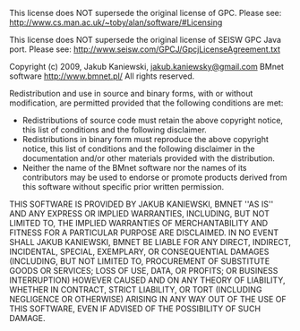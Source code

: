 This license does NOT supersede the original license of GPC.  Please see:
http://www.cs.man.ac.uk/~toby/alan/software/#Licensing

This license does NOT supersede the original license of SEISW GPC Java port.  Please see:
http://www.seisw.com/GPCJ/GpcjLicenseAgreement.txt

Copyright (c) 2009, Jakub Kaniewski, jakub.kaniewsky@gmail.com
BMnet software http://www.bmnet.pl/
All rights reserved.

Redistribution and use in source and binary forms, with or without
modification, are permitted provided that the following conditions are met:
- Redistributions of source code must retain the above copyright
notice, this list of conditions and the following disclaimer.
- Redistributions in binary form must reproduce the above copyright
notice, this list of conditions and the following disclaimer in the
documentation and/or other materials provided with the distribution.
- Neither the name of the BMnet software nor the
names of its contributors may be used to endorse or promote products
derived from this software without specific prior written permission.

THIS SOFTWARE IS PROVIDED BY JAKUB KANIEWSKI, BMNET ''AS IS'' AND ANY
EXPRESS OR IMPLIED WARRANTIES, INCLUDING, BUT NOT LIMITED TO, THE IMPLIED
WARRANTIES OF MERCHANTABILITY AND FITNESS FOR A PARTICULAR PURPOSE ARE
DISCLAIMED. IN NO EVENT SHALL JAKUB KANIEWSKI, BMNET BE LIABLE FOR ANY
DIRECT, INDIRECT, INCIDENTAL, SPECIAL, EXEMPLARY, OR CONSEQUENTIAL DAMAGES
(INCLUDING, BUT NOT LIMITED TO, PROCUREMENT OF SUBSTITUTE GOODS OR SERVICES;
LOSS OF USE, DATA, OR PROFITS; OR BUSINESS INTERRUPTION) HOWEVER CAUSED AND
ON ANY THEORY OF LIABILITY, WHETHER IN CONTRACT, STRICT LIABILITY, OR TORT
(INCLUDING NEGLIGENCE OR OTHERWISE) ARISING IN ANY WAY OUT OF THE USE OF THIS
SOFTWARE, EVEN IF ADVISED OF THE POSSIBILITY OF SUCH DAMAGE.
